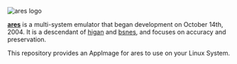 ![ares logo](https://raw.githubusercontent.com/ares-emulator/ares/refs/heads/master/ares/ares/resource/logo.png)

**[ares](https://github.com/ares-emulator/ares)** is a multi-system emulator that began development on October 14th, 2004.
It is a descendant of [higan](https://github.com/higan-emu/higan) and [bsnes](https://github.com/bsnes-emu/bsnes/), and focuses on accuracy and preservation.

This repository provides an AppImage for ares to use on your Linux System.